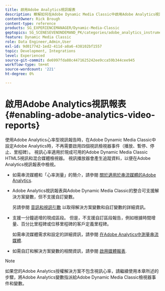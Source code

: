 ```yaml
---
title: 啟用Adobe Analytics視訊報表
description: 瞭解如何在Adobe Dynamic Media Classic中啟用Adobe Analytics視訊報告。
contentOwner: Rick Brough
content-type: reference
products: SG_EXPERIENCEMANAGER/Dynamic-Media-Classic
geptopics: SG_SCENESEVENONDEMAND_PK/categories/adobe_analytics_instrumentation_kit
feature: Dynamic Media Classic
role: Data Engineer,Admin,User
exl-id: 9d017742-1ed2-411d-a8a6-438102bf1557
topic: Development, Integrations
level: Experienced
source-git-commit: de6997fda88c4471625242ee9cca59b344cee945
workflow-type: tm+mt
source-wordcount: '221'
ht-degree: 0%

---
```


# 啟用Adobe Analytics視訊報表{#enabling-adobe-analytics-video-reports}

使用Adobe Analytics心率型視訊報告時，在Adobe Dynamic Media Classic中設定Adobe Analytics時，不再需要啟用四個視訊檢視器事件（播放、暫停、停止、里程碑）。 視訊心率適用於現成可用的Adobe Dynamic Media Classic HTML5視訊和混合媒體檢視器。 視訊播放器會產生追蹤資料，以便在Adobe Analytics視訊報表中檢視。

* 如需串流媒體和「心率測量」的簡介，請參閱 [關於適用於串流媒體的Adobe Analytics](https://experienceleague.adobe.com/en/docs/media-analytics/using/media-overview).

* Adobe Analytics視訊報表與Adobe Dynamic Media Classic的整合可支援解決方案變數，但不支援自訂變數。

  另請參閱 [音訊和視訊引數](https://experienceleague.adobe.com/en/docs/media-analytics/using/implementation/variables/audio-video-parameters) 以取得解決方案變數和自訂變數的詳細資訊。

* 支援一分鐘遞增的現成區段。 但是，不支援自訂區段報告，例如根據時間增量、百分比里程碑或位移里程碑的客戶定義里程碑。

  如需串流媒體需求和設定的詳細資訊，請參閱 [在Adobe Analytics中測量串流媒體](https://experienceleague.adobe.com/en/docs/media-analytics/using/media-overview).

* 如需自訂和解決方案變數的相關資訊，請參閱 [啟用媒體報表](https://experienceleague.adobe.com/en/docs/media-analytics/using/media-reports/media-reports-enable#media-reports).

>[!NOTE]
>
>如果您的Adobe Analytics授權解決方案不包含視訊心率，請繼續使用本章所述的步驟，將Adobe Analytics變數指派給Adobe Dynamic Media Classic檢視器事件和變數。
